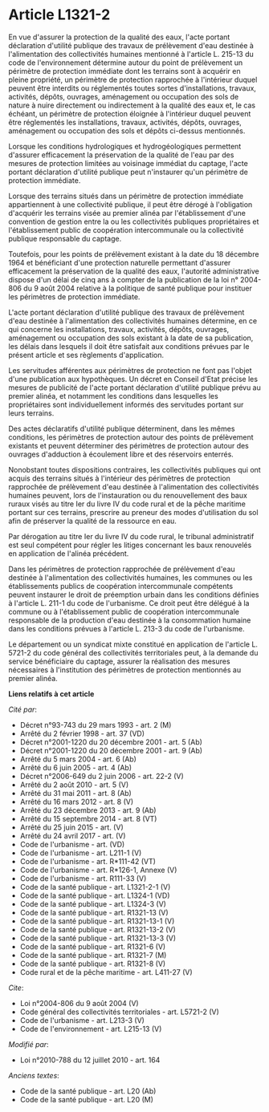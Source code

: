 # Article L1321-2

En vue d'assurer la protection de la qualité des eaux, l'acte portant déclaration d'utilité publique des travaux de
prélèvement d'eau destinée à l'alimentation des collectivités humaines mentionné à l'article L. 215-13 du code de
l'environnement détermine autour du point de prélèvement un périmètre de protection immédiate dont les terrains sont à
acquérir en pleine propriété, un périmètre de protection rapprochée à l'intérieur duquel peuvent être interdits ou
réglementés toutes sortes d'installations, travaux, activités, dépôts, ouvrages, aménagement ou occupation des sols de nature
à nuire directement ou indirectement à la qualité des eaux et, le cas échéant, un périmètre de protection éloignée à
l'intérieur duquel peuvent être réglementés les installations, travaux, activités, dépôts, ouvrages, aménagement ou
occupation des sols et dépôts ci-dessus mentionnés. 

Lorsque les conditions hydrologiques et hydrogéologiques permettent d'assurer efficacement la préservation de la qualité de
l'eau par des mesures de protection limitées au voisinage immédiat du captage, l'acte portant déclaration d'utilité publique
peut n'instaurer qu'un périmètre de protection immédiate. 

Lorsque des terrains situés dans un périmètre de protection immédiate appartiennent à une collectivité publique, il peut être
dérogé à l'obligation d'acquérir les terrains visée au premier alinéa par l'établissement d'une convention de gestion entre
la ou les collectivités publiques propriétaires et l'établissement public de coopération intercommunale ou la collectivité
publique responsable du captage. 

Toutefois, pour les points de prélèvement existant à la date du 18 décembre 1964 et bénéficiant d'une protection naturelle
permettant d'assurer efficacement la préservation de la qualité des eaux, l'autorité administrative dispose d'un délai de
cinq ans à compter de la publication de la loi n° 2004-806 du 9 août 2004 relative à la politique de santé publique pour
instituer les périmètres de protection immédiate. 

L'acte portant déclaration d'utilité publique des travaux de prélèvement d'eau destinée à l'alimentation des collectivités
humaines détermine, en ce qui concerne les installations, travaux, activités, dépôts, ouvrages, aménagement ou occupation des
sols existant à la date de sa publication, les délais dans lesquels il doit être satisfait aux conditions prévues par le
présent article et ses règlements d'application. 

Les servitudes afférentes aux périmètres de protection ne font pas l'objet d'une publication aux hypothèques. Un décret en
Conseil d'Etat précise les mesures de publicité de l'acte portant déclaration d'utilité publique prévu au premier alinéa, et
notamment les conditions dans lesquelles les propriétaires sont individuellement informés des servitudes portant sur leurs
terrains. 

Des actes déclaratifs d'utilité publique déterminent, dans les mêmes conditions, les périmètres de protection autour des
points de prélèvement existants et peuvent déterminer des périmètres de protection autour des ouvrages d'adduction à
écoulement libre et des réservoirs enterrés. 

Nonobstant toutes dispositions contraires, les collectivités publiques qui ont acquis des terrains situés à l'intérieur des
périmètres de protection rapprochée de prélèvement d'eau destinée à l'alimentation des collectivités humaines peuvent, lors
de l'instauration ou du renouvellement des baux ruraux visés au titre Ier du livre IV du code rural et de la pêche maritime
portant sur ces terrains, prescrire au preneur des modes d'utilisation du sol afin de préserver la qualité de la ressource en
eau. 

Par dérogation au titre Ier du livre IV du code rural, le tribunal administratif est seul compétent pour régler les litiges
concernant les baux renouvelés en application de l'alinéa précédent. 

Dans les périmètres de protection rapprochée de prélèvement d'eau destinée à l'alimentation des collectivités humaines, les
communes ou les établissements publics de coopération intercommunale compétents peuvent instaurer le droit de préemption
urbain dans les conditions définies à l'article L. 211-1 du code de l'urbanisme. Ce droit peut être délégué à la commune ou à
l'établissement public de coopération intercommunale responsable de la production d'eau destinée à la consommation humaine
dans les conditions prévues à l'article L. 213-3 du code de l'urbanisme. 

Le département ou un syndicat mixte constitué en application de l'article L. 5721-2 du code général des collectivités
territoriales peut, à la demande du service bénéficiaire du captage, assurer la réalisation des mesures nécessaires à
l'institution des périmètres de protection mentionnés au premier alinéa.

**Liens relatifs à cet article**

_Cité par_:

  - Décret n°93-743 du 29 mars 1993 - art. 2 (M)
  - Arrêté du 2 février 1998 - art. 37 (VD)
  - Décret n°2001-1220 du 20 décembre 2001 - art. 5 (Ab)
  - Décret n°2001-1220 du 20 décembre 2001 - art. 9 (Ab)
  - Arrêté du 5 mars 2004 - art. 6 (Ab)
  - Arrêté du 6 juin 2005 - art. 4 (Ab)
  - Décret n°2006-649 du 2 juin 2006 - art. 22-2 (V)
  - Arrêté du 2 août 2010 - art. 5 (V)
  - Arrêté du 31 mai 2011 - art. 8 (Ab)
  - Arrêté du 16 mars 2012 - art. 8 (V)
  - Arrêté du 23 décembre 2013 - art. 9 (Ab)
  - Arrêté du 15 septembre 2014 - art. 8 (VT)
  - Arrêté du 25 juin 2015 - art. (V)
  - Arrêté du 24 avril 2017 - art. (V)
  - Code de l'urbanisme - art. (VD)
  - Code de l'urbanisme - art. L211-1 (V)
  - Code de l'urbanisme - art. R*111-42 (VT)
  - Code de l'urbanisme - art. R*126-1, Annexe (V)
  - Code de l'urbanisme - art. R111-33 (V)
  - Code de la santé publique - art. L1321-2-1 (V)
  - Code de la santé publique - art. L1324-1 (VD)
  - Code de la santé publique - art. L1324-3 (V)
  - Code de la santé publique - art. R1321-13 (V)
  - Code de la santé publique - art. R1321-13-1 (V)
  - Code de la santé publique - art. R1321-13-2 (V)
  - Code de la santé publique - art. R1321-13-3 (V)
  - Code de la santé publique - art. R1321-6 (V)
  - Code de la santé publique - art. R1321-7 (M)
  - Code de la santé publique - art. R1321-8 (V)
  - Code rural et de la pêche maritime - art. L411-27 (V)

_Cite_:

  - Loi n°2004-806 du 9 août 2004 (V)
  - Code général des collectivités territoriales - art. L5721-2 (V)
  - Code de l'urbanisme - art. L213-3 (V)
  - Code de l'environnement - art. L215-13 (V)

_Modifié par_:

  - Loi n°2010-788 du 12 juillet 2010 - art. 164

_Anciens textes_:

  - Code de la santé publique - art. L20 (Ab)
  - Code de la santé publique - art. L20 (M)
